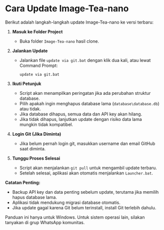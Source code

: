 # Cara Update Image-Tea-nano

Berikut adalah langkah-langkah update 
Image-Tea-nano ke versi terbaru:

1. **Masuk ke Folder Project**
   - Buka folder `Image-Tea-nano` hasil clone.

2. **Jalankan Update**
   - Jalankan file `update via git.bat` dengan 
     klik dua kali, atau lewat Command Prompt:
     ```
     update via git.bat
     ```

3. **Ikuti Petunjuk**
   - Script akan menampilkan peringatan jika 
     ada perubahan struktur database.
   - Pilih apakah ingin menghapus database lama 
     (`database\database.db`) atau tidak.
   - Jika database dihapus, semua data dan API key 
     akan hilang.
   - Jika tidak dihapus, lanjutkan update dengan 
     risiko data lama mungkin tidak kompatibel.

4. **Login Git (Jika Diminta)**
   - Jika belum pernah login git, masukkan username 
     dan email GitHub saat diminta.

5. **Tunggu Proses Selesai**
   - Script akan menjalankan `git pull` untuk 
     mengambil update terbaru.
   - Setelah selesai, aplikasi akan otomatis 
     menjalankan `Launcher.bat`.

**Catatan Penting:**
- Backup API key dan data penting sebelum update, 
  terutama jika memilih hapus database lama.
- Aplikasi tidak mendukung migrasi database otomatis.
- Jika update gagal karena Git belum terinstall, 
  install Git terlebih dahulu.

Panduan ini hanya untuk Windows. Untuk sistem 
operasi lain, silakan tanyakan di grup WhatsApp 
komunitas.
